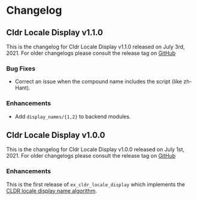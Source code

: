 # Changelog

## Cldr Locale Display v1.1.0

This is the changelog for Cldr Locale Display v1.1.0 released on July 3rd, 2021.  For older changelogs please consult the release tag on [GitHub](https://github.com/elixir-cldr/cldr_locale_display/tags)

### Bug Fixes

* Correct an issue when the compound name includes the script (like zh-Hant).

### Enhancements

* Add `display_names/{1,2}` to backend modules.

## Cldr Locale Display v1.0.0

This is the changelog for Cldr Locale Display v1.0.0 released on July 1st, 2021.  For older changelogs please consult the release tag on [GitHub](https://github.com/elixir-cldr/cldr_locale_display/tags)

### Enhancements

This is the first release of `ex_cldr_locale_display` which implements the [CLDR locale display name algorithm](https://unicode-org.github.io/cldr/ldml/tr35-general.html#locale_display_name_algorithm).


